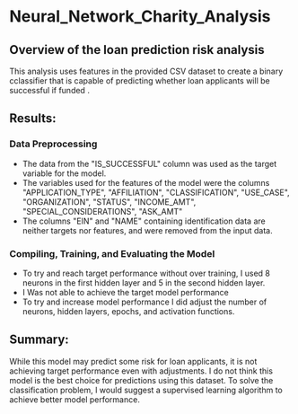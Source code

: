 # Neural_Network_Charity_Analysis

## Overview of the loan prediction risk analysis
This analysis uses features in the provided CSV dataset to create a binary cclassifier that is capable of predicting whether loan applicants will be successful if funded .

## Results:

### Data Preprocessing
- The data from the "IS_SUCCESSFUL" column was used as the target variable for the model. 
- The variables used for the features of the model were the columns "APPLICATION_TYPE", "AFFILIATION",	"CLASSIFICATION", "USE_CASE", "ORGANIZATION", "STATUS", "INCOME_AMT", "SPECIAL_CONSIDERATIONS", "ASK_AMT"
- The columns "EIN" and "NAME" containing identification data are neither targets nor features, and were removed from the input data.

### Compiling, Training, and Evaluating the Model
- To try and reach target performance without over training, I used 8 neurons in the first hidden layer and 5 in the second hidden layer.
- I Was not able to achieve the target model performance
- To try and increase model performance I did adjust the number of neurons, hidden layers, epochs, and activation functions.

## Summary:

While this model may predict some risk for loan applicants, it is not achieving target performance even with adjustments. I do not think this model is the best choice for predictions using this dataset. To solve the classification problem, I would suggest a supervised learning algorithm to achieve better model performance. 
